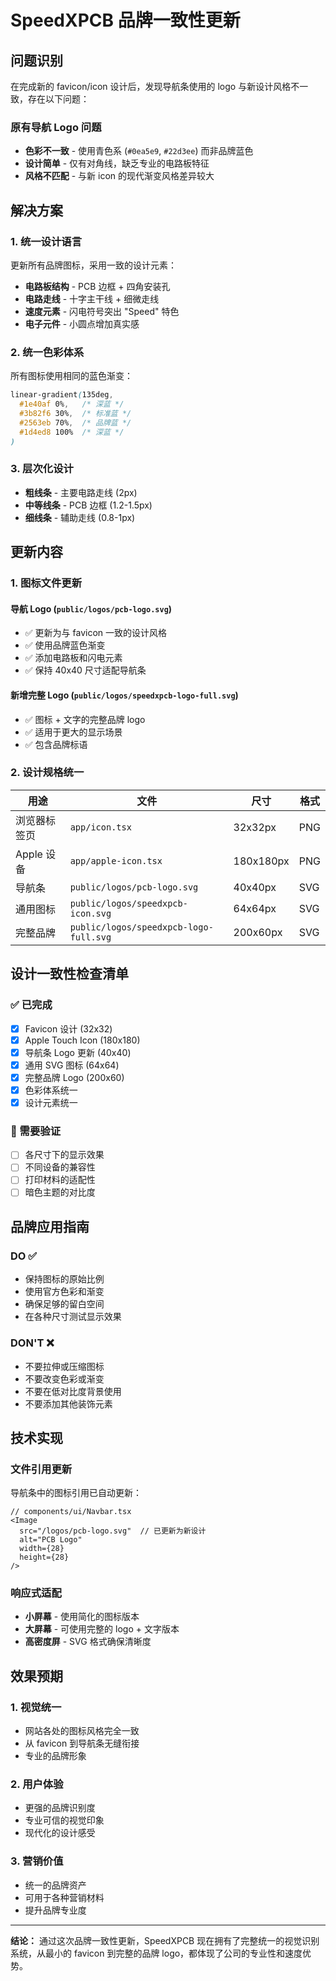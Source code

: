 # SpeedXPCB 品牌一致性更新

## 问题识别

在完成新的 favicon/icon 设计后，发现导航条使用的 logo 与新设计风格不一致，存在以下问题：

### 原有导航 Logo 问题
- **色彩不一致** - 使用青色系 (`#0ea5e9`, `#22d3ee`) 而非品牌蓝色
- **设计简单** - 仅有对角线，缺乏专业的电路板特征
- **风格不匹配** - 与新 icon 的现代渐变风格差异较大

## 解决方案

### 1. **统一设计语言**
更新所有品牌图标，采用一致的设计元素：
- **电路板结构** - PCB 边框 + 四角安装孔
- **电路走线** - 十字主干线 + 细微走线  
- **速度元素** - 闪电符号突出 "Speed" 特色
- **电子元件** - 小圆点增加真实感

### 2. **统一色彩体系**
所有图标使用相同的蓝色渐变：
```css
linear-gradient(135deg, 
  #1e40af 0%,   /* 深蓝 */
  #3b82f6 30%,  /* 标准蓝 */
  #2563eb 70%,  /* 品牌蓝 */
  #1d4ed8 100%  /* 深蓝 */
)
```

### 3. **层次化设计**
- **粗线条** - 主要电路走线 (2px)
- **中等线条** - PCB 边框 (1.2-1.5px)  
- **细线条** - 辅助走线 (0.8-1px)

## 更新内容

### 1. **图标文件更新**

#### 导航 Logo (`public/logos/pcb-logo.svg`)
- ✅ 更新为与 favicon 一致的设计风格
- ✅ 使用品牌蓝色渐变
- ✅ 添加电路板和闪电元素
- ✅ 保持 40x40 尺寸适配导航条

#### 新增完整 Logo (`public/logos/speedxpcb-logo-full.svg`)
- ✅ 图标 + 文字的完整品牌 logo
- ✅ 适用于更大的显示场景
- ✅ 包含品牌标语

### 2. **设计规格统一**

| 用途 | 文件 | 尺寸 | 格式 |
|------|------|------|------|
| 浏览器标签页 | `app/icon.tsx` | 32x32px | PNG |
| Apple 设备 | `app/apple-icon.tsx` | 180x180px | PNG |
| 导航条 | `public/logos/pcb-logo.svg` | 40x40px | SVG |
| 通用图标 | `public/logos/speedxpcb-icon.svg` | 64x64px | SVG |
| 完整品牌 | `public/logos/speedxpcb-logo-full.svg` | 200x60px | SVG |

## 设计一致性检查清单

### ✅ 已完成
- [x] Favicon 设计 (32x32)
- [x] Apple Touch Icon (180x180)
- [x] 导航条 Logo 更新 (40x40)
- [x] 通用 SVG 图标 (64x64)
- [x] 完整品牌 Logo (200x60)
- [x] 色彩体系统一
- [x] 设计元素统一

### 🔄 需要验证
- [ ] 各尺寸下的显示效果
- [ ] 不同设备的兼容性
- [ ] 打印材料的适配性
- [ ] 暗色主题的对比度

## 品牌应用指南

### DO ✅
- 保持图标的原始比例
- 使用官方色彩和渐变
- 确保足够的留白空间
- 在各种尺寸测试显示效果

### DON'T ❌
- 不要拉伸或压缩图标
- 不要改变色彩或渐变
- 不要在低对比度背景使用
- 不要添加其他装饰元素

## 技术实现

### 文件引用更新
导航条中的图标引用已自动更新：
```tsx
// components/ui/Navbar.tsx
<Image 
  src="/logos/pcb-logo.svg"  // 已更新为新设计
  alt="PCB Logo" 
  width={28} 
  height={28} 
/>
```

### 响应式适配
- **小屏幕** - 使用简化的图标版本
- **大屏幕** - 可使用完整的 logo + 文字版本
- **高密度屏** - SVG 格式确保清晰度

## 效果预期

### 1. **视觉统一**
- 网站各处的图标风格完全一致
- 从 favicon 到导航条无缝衔接
- 专业的品牌形象

### 2. **用户体验**
- 更强的品牌识别度
- 专业可信的视觉印象
- 现代化的设计感受

### 3. **营销价值**
- 统一的品牌资产
- 可用于各种营销材料
- 提升品牌专业度

---

**结论：** 通过这次品牌一致性更新，SpeedXPCB 现在拥有了完整统一的视觉识别系统，从最小的 favicon 到完整的品牌 logo，都体现了公司的专业性和速度优势。 